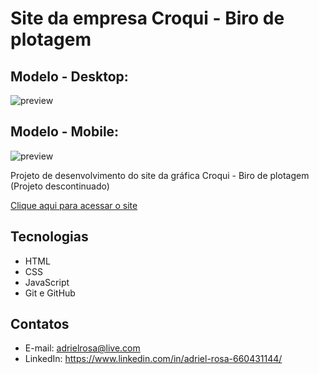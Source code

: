 # Site da empresa Croqui - Biro de plotagem

## Modelo - Desktop:

![preview](./.github/preview-desktop.gif)

## Modelo - Mobile:

![preview](./.github/preview-mobile.gif)

Projeto de desenvolvimento do site da gráfica Croqui - Biro de plotagem (Projeto descontinuado)

[Clique aqui para acessar o site](https://adrielrosa2001.github.io/site-croqui-v2/index.html) 

## Tecnologias

- HTML
- CSS
- JavaScript
- Git e GitHub

## Contatos

- E-mail: adrielrosa@live.com
- LinkedIn: https://www.linkedin.com/in/adriel-rosa-660431144/

